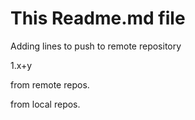 # This Readme.md file
 Adding lines to push to remote repository

1.x+y


from remote repos.

from local repos.
 
